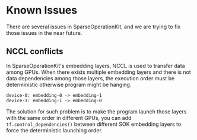 # Known Issues #
There are several issues in SparseOperationKit, and we are trying to fix those issues in the near future.

## NCCL conflicts ##
In SparseOperationKit's embedding layers, NCCL is used to transfer data among GPUs. When there exists multiple embedding layers and there is not data dependencies among those layers, the execution order must be deterministic otherwise program might be hanging.
```text
device-0: embedding-0 -> embedding-1
device-1: embedding-1 -> embedding-0
``` 
The solution for such problem is to make the program launch those layers with the same order in different GPUs, you can add `tf.control_dependencies()` between different SOK embedding layers to force the deterministic launching order.